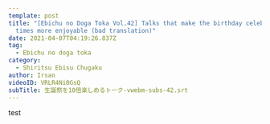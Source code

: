 ```yaml
---
template: post
title: "[Ebichu no Doga Toka Vol.42] Talks that make the birthday celebration 10
  times more enjoyable (bad translation)"
date: 2021-04-07T04:19:26.837Z
tag:
  - Ebichu no doga toka
category:
  - Shiritsu Ebisu Chugaku
author: Irsan
videoID: VRLR4Ni0GsQ
subTitle: 生誕祭を10倍楽しめるトーク-vwebm-subs-42.srt
---
```

test